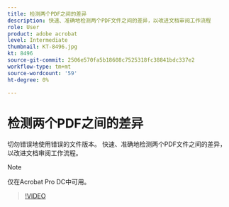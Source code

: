 ```yaml
---
title: 检测两个PDF之间的差异
description: 快速、准确地检测两个PDF文件之间的差异，以改进文档审阅工作流程
role: User
product: adobe acrobat
level: Intermediate
thumbnail: KT-8496.jpg
kt: 8496
source-git-commit: 2506e570fa5b18608c7525318fc38841bdc337e2
workflow-type: tm+mt
source-wordcount: '59'
ht-degree: 0%

---
```


# 检测两个PDF之间的差异

切勿错误地使用错误的文件版本。 快速、准确地检测两个PDF文件之间的差异，以改进文档审阅工作流程。

>[!NOTE]
>
>仅在Acrobat Pro DC中可用。

>[!VIDEO](https://video.tv.adobe.com/v/337211?hidetitle=true)
